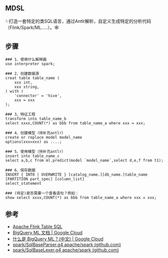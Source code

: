 ## MDSL
✨打造一套特定的类SQL语言，通过Antlr解析，自定义生成特定的分析代码（Flink/Spark/ML.....）。🕸️



## 步骤

```shell
### 1、使用什么解释器
use interpreter spark;

### 2、创建数据源
creat table table_name (
	xxx int,
	xxx string,
) with (
	'connector' = 'hive',
	xxx = xxx
);

### 3、特征工程
transform into table_name_b
select xxxx,COUNT(*) as bbb from table_name_a where xxx = xxx;

### 4、创建模型（待补充antlr）
create or replace model model_name 
options(xxx=xxx) as ....;

### 5、使用模型（待补充antlr）
insert into table_name_c
select a,b,c from ml.predict(model `model_name`,select d,e,f from t1); 

### 6、保存数据
INSERT { INTO | OVERWRITE } [catalog_name.][db_name.]table_name [PARTITION part_spec] [column_list] 
select_statement

### (待定)是否需要一个查看语句？例如：
show select xxxx,COUNT(*) as bbb from table_name_a where xxx = xxx;
```




## 参考

- [Apache Flink Table SQL](https://nightlies.apache.org/flink/flink-docs-release-1.14/docs/dev/table/overview/)
- [BigQuery ML 文档  | Google Cloud](https://cloud.google.com/bigquery-ml/docs?hl=zh-cn)
- [什么是 BigQuery ML？(中文)  | Google Cloud](https://cloud.google.com/bigquery-ml/docs/introduction?hl=zh-cn)
- [spark/SqlBaseParser.g4  apache/spark (github.com)](https://github.com/apache/spark/blob/master/sql/catalyst/src/main/antlr4/org/apache/spark/sql/catalyst/parser/SqlBaseParser.g4)
- [spark/SqlBaseLexer.g4  apache/spark (github.com)](https://github.com/apache/spark/blob/master/sql/catalyst/src/main/antlr4/org/apache/spark/sql/catalyst/parser/SqlBaseLexer.g4)

